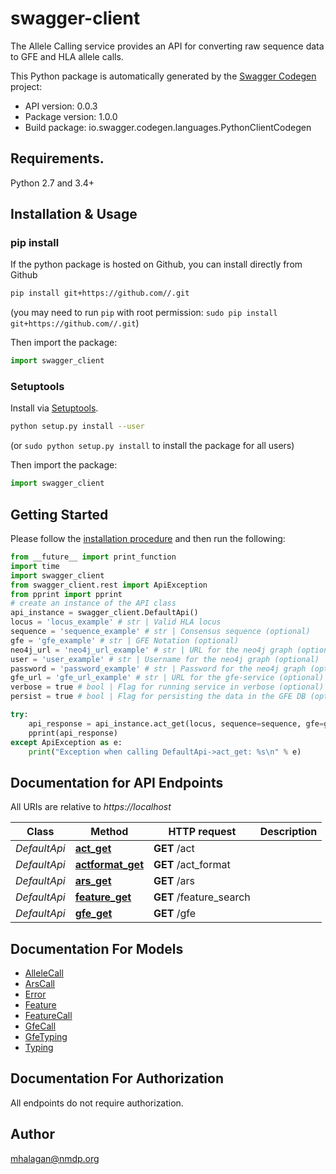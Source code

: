 # swagger-client
The Allele Calling  service provides an API for converting raw sequence data to GFE and HLA allele calls.

This Python package is automatically generated by the [Swagger Codegen](https://github.com/swagger-api/swagger-codegen) project:

- API version: 0.0.3
- Package version: 1.0.0
- Build package: io.swagger.codegen.languages.PythonClientCodegen

## Requirements.

Python 2.7 and 3.4+

## Installation & Usage
### pip install

If the python package is hosted on Github, you can install directly from Github

```sh
pip install git+https://github.com//.git
```
(you may need to run `pip` with root permission: `sudo pip install git+https://github.com//.git`)

Then import the package:
```python
import swagger_client 
```

### Setuptools

Install via [Setuptools](http://pypi.python.org/pypi/setuptools).

```sh
python setup.py install --user
```
(or `sudo python setup.py install` to install the package for all users)

Then import the package:
```python
import swagger_client
```

## Getting Started

Please follow the [installation procedure](#installation--usage) and then run the following:

```python
from __future__ import print_function
import time
import swagger_client
from swagger_client.rest import ApiException
from pprint import pprint
# create an instance of the API class
api_instance = swagger_client.DefaultApi()
locus = 'locus_example' # str | Valid HLA locus
sequence = 'sequence_example' # str | Consensus sequence (optional)
gfe = 'gfe_example' # str | GFE Notation (optional)
neo4j_url = 'neo4j_url_example' # str | URL for the neo4j graph (optional)
user = 'user_example' # str | Username for the neo4j graph (optional)
password = 'password_example' # str | Password for the neo4j graph (optional)
gfe_url = 'gfe_url_example' # str | URL for the gfe-service (optional)
verbose = true # bool | Flag for running service in verbose (optional)
persist = true # bool | Flag for persisting the data in the GFE DB (optional)

try:
    api_response = api_instance.act_get(locus, sequence=sequence, gfe=gfe, neo4j_url=neo4j_url, user=user, password=password, gfe_url=gfe_url, verbose=verbose, persist=persist)
    pprint(api_response)
except ApiException as e:
    print("Exception when calling DefaultApi->act_get: %s\n" % e)

```

## Documentation for API Endpoints

All URIs are relative to *https://localhost*

Class | Method | HTTP request | Description
------------ | ------------- | ------------- | -------------
*DefaultApi* | [**act_get**](docs/DefaultApi.md#act_get) | **GET** /act | 
*DefaultApi* | [**actformat_get**](docs/DefaultApi.md#actformat_get) | **GET** /act_format | 
*DefaultApi* | [**ars_get**](docs/DefaultApi.md#ars_get) | **GET** /ars | 
*DefaultApi* | [**feature_get**](docs/DefaultApi.md#feature_get) | **GET** /feature_search | 
*DefaultApi* | [**gfe_get**](docs/DefaultApi.md#gfe_get) | **GET** /gfe | 


## Documentation For Models

 - [AlleleCall](docs/AlleleCall.md)
 - [ArsCall](docs/ArsCall.md)
 - [Error](docs/Error.md)
 - [Feature](docs/Feature.md)
 - [FeatureCall](docs/FeatureCall.md)
 - [GfeCall](docs/GfeCall.md)
 - [GfeTyping](docs/GfeTyping.md)
 - [Typing](docs/Typing.md)


## Documentation For Authorization

 All endpoints do not require authorization.


## Author

mhalagan@nmdp.org

